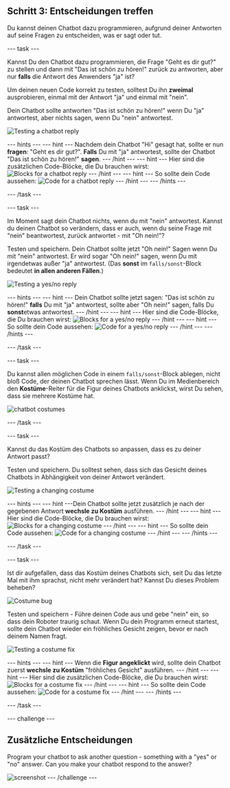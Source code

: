 ## Schritt 3: Entscheidungen treffen

Du kannst deinen Chatbot dazu programmieren, aufgrund deiner Antworten auf seine Fragen zu entscheiden, was er sagt oder tut.

\--- task \---

Kannst Du den Chatbot dazu programmieren, die Frage "Geht es dir gut?" zu stellen und dann mit "Das ist schön zu hören!" zurück zu antworten, aber nur **falls** die Antwort des Anwenders "ja" ist?

Um deinen neuen Code korrekt zu testen, solltest Du ihn **zweimal** ausprobieren, einmal mit der Antwort "ja" und einmal mit "nein".

Dein Chatbot sollte antworten "Das ist schön zu hören!" wenn Du "ja" antwortest, aber nichts sagen, wenn Du "nein" antwortest.

![Testing a chatbot reply](images/chatbot-if-test.png)

\--- hints \--- \--- hint \--- Nachdem dein Chatbot "Hi" gesagt hat, sollte er nun **fragen**: "Geht es dir gut?". **Falls** Du mit "ja" antwortest, sollte der Chatbot "Das ist schön zu hören!" **sagen**. \--- /hint \--- \--- hint \--- Hier sind die zusätzlichen Code-Blöcke, die Du brauchen wirst: ![Blocks for a chatbot reply](images/chatbot-if-blocks.png) \--- /hint \--- \--- hint \--- So sollte dein Code aussehen: ![Code for a chatbot reply](images/chatbot-if-code.png) \--- /hint \--- \--- /hints \---

\--- /task \---

\--- task \---

Im Moment sagt dein Chatbot nichts, wenn du mit "nein" antwortest. Kannst du deinen Chatbot so verändern, dass er auch, wenn du seine Frage mit "nein" beantwortest, zurück antwortet - mit "Oh nein!"?

Testen und speichern. Dein Chatbot sollte jetzt "Oh nein!" Sagen wenn Du mit "nein" antwortest. Er wird sogar "Oh nein!" sagen, wenn Du mit irgendetwas außer "ja" antwortest. (Das **sonst** im `falls/sonst`-Block bedeutet **in allen anderen Fällen**.)

![Testing a yes/no reply](images/chatbot-if-else-test.png)

\--- hints \--- \--- hint \--- Dein Chatbot sollte jetzt sagen: "Das ist schön zu hören!" **falls** Du mit "ja" antwortest, sollte aber "Oh nein!" sagen, falls Du **sonst**etwas antwortest. \--- /hint \--- \--- hint \--- Hier sind die Code-Blöcke, die Du brauchen wirst: ![Blocks for a yes/no reply](images/chatbot-if-else-blocks.png) \--- /hint \--- \--- hint \--- So sollte dein Code aussehen: ![Code for a yes/no reply](images/chatbot-if-else-code.png) \--- /hint \--- \--- /hints \---

\--- /task \---

\--- task \---

Du kannst allen möglichen Code in einem `falls/sonst`-Block ablegen, nicht bloß Code, der deinen Chatbot sprechen lässt. Wenn Du im Medienbereich den **Kostüme**-Reiter für die Figur deines Chatbots anklickst, wirst Du sehen, dass sie mehrere Kostüme hat.

![chatbot costumes](images/chatbot-costume-view.png)

\--- /task \---

\--- task \---

Kannst du das Kostüm des Chatbots so anpassen, dass es zu deiner Antwort passt?

Testen und speichern. Du solltest sehen, dass sich das Gesicht deines Chatbots in Abhängigkeit von deiner Antwort verändert.

![Testing a changing costume](images/chatbot-costume-test.png)

\--- hints \--- \--- hint \---Dein Chatbot sollte jetzt zusätzlich je nach der gegebenen Antwort **wechsle zu Kostüm** ausführen. \--- /hint \--- \--- hint \--- Hier sind die Code-Blöcke, die Du brauchen wirst: ![Blocks for a changing costume](images/chatbot-costume-blocks.png) \--- /hint \--- \--- hint \--- So sollte dein Code aussehen: ![Code for a changing costume](images/chatbot-costume-code.png) \--- /hint \--- \--- /hints \---

\--- /task \---

\--- task \---

Ist dir aufgefallen, dass das Kostüm deines Chatbots sich, seit Du das letzte Mal mit ihm sprachst, nicht mehr verändert hat? Kannst Du dieses Problem beheben?

![Costume bug](images/chatbot-costume-bug-test.png)

Testen und speichern - Führe deinen Code aus und gebe "nein" ein, so dass dein Roboter traurig schaut. Wenn Du dein Programm erneut startest, sollte dein Chatbot wieder ein fröhliches Gesicht zeigen, bevor er nach deinem Namen fragt.

![Testing a costume fix](images/chatbot-costume-fix-test.png)

\--- hints \--- \--- hint \--- Wenn die **Figur angeklickt** wird, sollte dein Chatbot zuerst **wechsle zu Kostüm** "fröhliches Gesicht" ausführen. \--- /hint \--- \--- hint \--- Hier sind die zusätzlichen Code-Blöcke, die Du brauchen wirst: ![Blocks for a costume fix](images/chatbot-costume-fix-blocks.png) \--- /hint \--- \--- hint \--- So sollte dein Code aussehen: ![Code for a costume fix](images/chatbot-costume-fix-code.png) \--- /hint \--- \--- /hints \---

\--- /task \---

\--- challenge \---

## Zusätzliche Entscheidungen

Program your chatbot to ask another question - something with a "yes" or "no" answer. Can you make your chatbot respond to the answer?

![screenshot](images/chatbot-joke.png) \--- /challenge \---